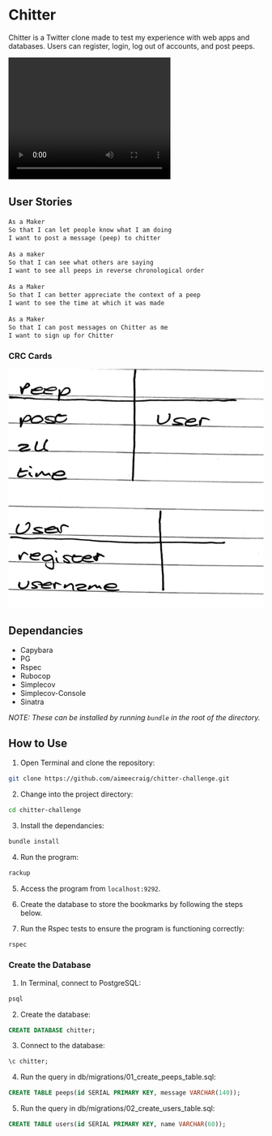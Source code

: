 # Chitter #

Chitter is a Twitter clone made to test my experience with web apps and
databases. Users can register, login, log out of accounts, and post peeps.

<video width="320" height="240" controls>
  <source src="demo.mov" type="video/mp4">
</video>

## User Stories ##
```
As a Maker
So that I can let people know what I am doing  
I want to post a message (peep) to chitter

As a maker
So that I can see what others are saying  
I want to see all peeps in reverse chronological order

As a Maker
So that I can better appreciate the context of a peep
I want to see the time at which it was made

As a Maker
So that I can post messages on Chitter as me
I want to sign up for Chitter
```

### CRC Cards ###
![crc cards](images/crc_cards.png)

## Dependancies ##
* Capybara
* PG
* Rspec
* Rubocop
* Simplecov
* Simplecov-Console
* Sinatra

*NOTE: These can be installed by running `bundle` in the root of the directory.*

## How to Use ##
1. Open Terminal and clone the repository:
```bash
git clone https://github.com/aimeecraig/chitter-challenge.git
```
2. Change into the project directory:
```bash
cd chitter-challenge
```
3. Install the dependancies:
```bash
bundle install
```
4. Run the program:
```bash
rackup
```
5. Access the program from `localhost:9292`.

6. Create the database to store the bookmarks by following the steps below.

7. Run the Rspec tests to ensure the program is functioning correctly:
```bash
rspec
```

### Create the Database ###
1. In Terminal, connect to PostgreSQL:
```sql
psql
```
2. Create the database:
```sql
CREATE DATABASE chitter;
```
3. Connect to the database:
```sql
\c chitter;
```
4. Run the query in db/migrations/01_create_peeps_table.sql:
```sql
CREATE TABLE peeps(id SERIAL PRIMARY KEY, message VARCHAR(140));
```
5. Run the query in db/migrations/02_create_users_table.sql:
```sql
CREATE TABLE users(id SERIAL PRIMARY KEY, name VARCHAR(60));
```
